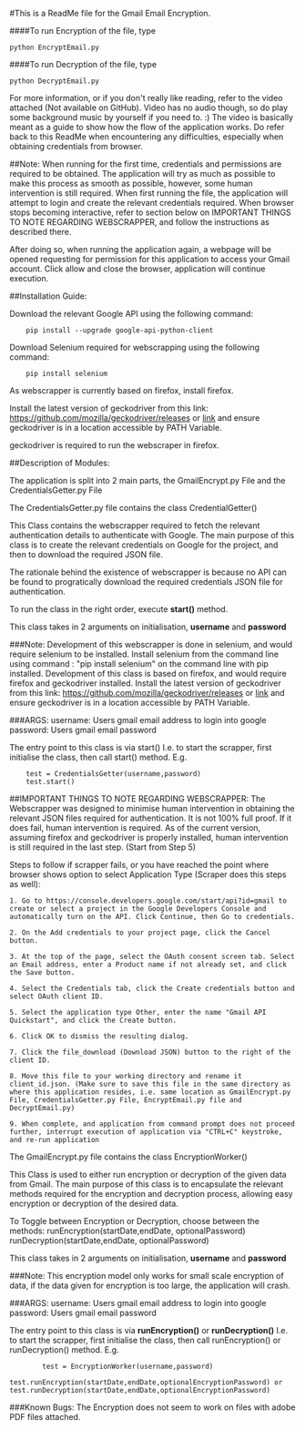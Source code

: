 #This is a ReadMe file for the Gmail Email Encryption.

####To run Encryption of the file, type 
~~~
python EncryptEmail.py
~~~
####To run Decryption of the file, type 
~~~
python DecryptEmail.py
~~~

For more information, or if you don't really like reading, refer to the video attached (Not available on GitHub). Video has no audio though, so do play some background music by yourself if you need to. :) The video is basically meant as a guide to show how the flow of the application works. Do refer back to this ReadMe when encountering any difficulties, especially when obtaining credentials from browser. 

##Note:
When running for the first time, credentials and permissions are required to be obtained.
The application will try as much as possible to make this process as smooth as possible, however,
some human intervention is still required.
When first running the file, the application will attempt to login and create the relevant credentials required.
When browser stops becoming interactive, refer to section below on IMPORTANT THINGS TO NOTE REGARDING WEBSCRAPPER, and follow the instructions as described there.

After doing so, when running the application again, a webpage will be opened requesting for permission for this application to access your Gmail account. Click allow and close the browser, application will continue execution. 

##Installation Guide:

 Download the relevant Google API using the following command:
~~~
	pip install --upgrade google-api-python-client
~~~

Download Selenium required for webscrapping using the following command:
~~~
	pip install selenium
~~~

As webscrapper is currently based on firefox, install firefox.

Install the latest version of geckodriver from this link: https://github.com/mozilla/geckodriver/releases or [link](https://github.com/mozilla/geckodriver/releases "Click here") and ensure geckodriver is in a location accessible by PATH Variable.

geckodriver is required to run the webscraper in firefox.

##Description of Modules:

The application is split into 2 main parts, the GmailEncrypt.py File and the CredentialsGetter.py File

The CredentialsGetter.py file contains the class CredentialGetter()

This Class contains the webscrapper required to fetch the relevant authentication details to 
authenticate with Google. The main purpose of this class is to create the relevant credentials 
on Google for the project, and then to download the required JSON file.

The rationale behind the existence of webscrapper is because no API can be found to progratically download the required
credentials JSON file for authentication.  

To run the class in the right order, execute **start()** method.

This class takes in 2 arguments on initialisation, **username** and **password**

###Note: 
	Development of this webscrapper is done in selenium, and would require selenium to be installed.
	Install selenium from the command line using command : "pip install selenium" on the command line with pip installed. 
	Development of this class is based on firefox, and would require firefox and geckodriver installed.
	Install the latest version of geckodriver from this link: https://github.com/mozilla/geckodriver/releases or [link](https://github.com/mozilla/geckodriver/releases "Click here")
	and ensure geckodriver is in a location accessible by PATH Variable.

###ARGS:
	username: Users gmail email address to login into google
	password: Users gmail email password

The entry point to this class is via start()
I.e. to start the scrapper, first initialise the class, then call start() method.
E.g.
~~~
	test = CredentialsGetter(username,password)
	test.start()
~~~

##IMPORTANT THINGS TO NOTE REGARDING WEBSCRAPPER:
The Webscrapper was designed to minimise human intervention in obtaining the relevant JSON files required for authentication.
It is not 100% full proof. 
If it does fail, human intervention is required.
As of the current version, assuming firefox and geckodriver is properly installed, human intervention is still required in the last step. (Start from Step 5)

Steps to follow if scrapper fails, or you have reached the point where browser shows option to select Application Type (Scraper does this steps as well):
	
	1. Go to https://console.developers.google.com/start/api?id=gmail to create or select a project in the Google Developers Console and automatically turn on the API. Click Continue, then Go to credentials.

	2. On the Add credentials to your project page, click the Cancel button.

	3. At the top of the page, select the OAuth consent screen tab. Select an Email address, enter a Product name if not already set, and click the Save button.

	4. Select the Credentials tab, click the Create credentials button and select OAuth client ID.

	5. Select the application type Other, enter the name "Gmail API Quickstart", and click the Create button.

	6. Click OK to dismiss the resulting dialog.

	7. Click the file_download (Download JSON) button to the right of the client ID.

	8. Move this file to your working directory and rename it client_id.json. (Make sure to save this file in the same directory as where this application resides, i.e. same location as GmailEncrypt.py File, CredentialsGetter.py File, EncryptEmail.py file and DecryptEmail.py)

	9. When complete, and application from command prompt does not proceed further, interrupt execution of application via "CTRL+C" keystroke, and re-run application



The GmailEncrypt.py file contains the class EncryptionWorker()

This Class is used to either run encryption or decryption of the given data from Gmail.
The main purpose of this class is to encapsulate the relevant methods required for the
encryption and decryption process, allowing easy encryption or decryption of the desired
data. 

To Toggle between Encryption or Decryption, choose between the methods:
	runEncryption(startDate,endDate, optionalPassword)
	runDecryption(startDate,endDate, optionalPassword)

This class takes in 2 arguments on initialisation, **username** and **password**

###Note: 
	This encryption model only works for small scale encryption of data, if the data given
	for encryption is too large, the application will crash. 

###ARGS:
	username: Users gmail email address to login into google
	password: Users gmail email password

The entry point to this class is via **runEncryption()** or **runDecryption()**
	I.e. to start the scrapper, first initialise the class, then call runEncryption() or runDecryption() method.
	E.g.
~~~
		test = EncryptionWorker(username,password)
		test.runEncryption(startDate,endDate,optionalEncryptionPassword) or test.runDecryption(startDate,endDate,optionalEncryptionPassword)
~~~


###Known Bugs:
The Encryption does not seem to work on files with adobe PDF files attached.

